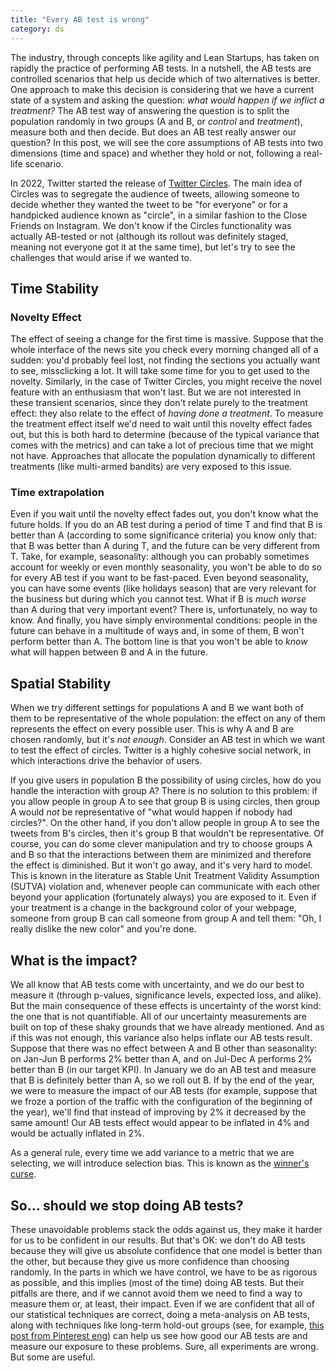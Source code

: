 ```yaml
---
title: "Every AB test is wrong"
category: ds
---
```


The industry, through concepts like agility and Lean Startups, has taken on rapidly the practice of performing AB
tests. In a nutshell, the AB tests are controlled scenarios that help us decide which of two alternatives is better.
One approach to make this decision is considering that we have a current state of a system and asking the question: _what
would happen if we inflict a treatment?_ The AB test way of answering the question is to split the population randomly
in two groups (A and B, or _control_ and _treatment_), measure both and then decide. But does an AB test really answer
our question? In this post, we will see the core assumptions of AB tests into two dimensions (time and space) and whether
they hold or not, following a real-life scenario.

In 2022, Twitter started the release of
[Twitter Circles](https://www.theverge.com/2022/5/3/23055515/twitter-circle-close-friends-private-tweets-150-people).
The main idea of Circles was to segregate the audience of tweets, allowing someone to decide whether they wanted the
tweet to be "for everyone" or for a handpicked audience known as "circle", in a similar fashion to the Close Friends on
Instagram. We don't know if the Circles functionality was actually AB-tested or not (although its rollout was
definitely staged, meaning not everyone got it at the same time), but let's try to see the challenges that would arise
if we wanted to.

## Time Stability

### Novelty Effect

The effect of seeing a change for the first time is massive. Suppose that the whole interface of the news
site you check every morning changed all of a sudden: you'd probably feel lost, not finding the sections you actually
want to see, missclicking a lot. It will take some time for you to get used to the novelty. Similarly, in the case of
Twitter Circles, you might receive the novel feature with an enthusiasm that won't last. But we are not interested in
these transient scenarios, since they don't relate purely to the treatment effect: they also relate to the effect
of *having done a treatment*. To measure the treatment effect itself we'd need to wait until this novelty effect
fades out, but this is both hard to determine (because of the typical variance that comes with the metrics) and can take
a lot of precious time that we might not have. Approaches that allocate the population dynamically to different treatments (like multi-armed bandits) are very exposed to this issue.

### Time extrapolation

Even if you wait until the novelty effect fades out, you don't know what the future holds. If you do an AB test during a
period of time T and find that B is better than A (according to some significance criteria) you know only that: that B
was better than A during T, and the future can be very different from T. Take, for example, seasonality: although you
can
probably sometimes account for weekly or even monthly seasonality, you won't be able to do so for every AB test if you
want to be fast-paced. Even beyond seasonality, you can have some events (like holidays season) that are very relevant
for the business but during which you cannot test. What if B is *much worse* than A during that very important event?
There is, unfortunately, no way to know. And finally, you have simply environmental conditions: people in the future can
behave in a multitude of ways and, in some of them, B won't perform better than A. The bottom line is that you won't be able to
*know* what will happen between B and A in the future.

## Spatial Stability

When we try different settings for populations A and B we want both of them to be representative of the whole
population: the effect on any of them represents the effect on every possible user. This is why A and B are chosen
randomly, but it's *not enough*. Consider an AB test in which we want to test the effect of circles. Twitter is a highly
cohesive social network, in which interactions drive the behavior of users.

If you give users in population B the possibility of using circles, how do you handle the interaction with group A?
There is no solution to this problem: if you allow people in group A to see that group B is using circles, then group A
would *not* be representative of "what would happen if nobody had circles?". On the other hand, if you don't allow
people in group A to see the tweets from B's circles, then it's group B that wouldn't be representative. Of course, you
can do some clever manipulation and try to choose groups A and B so that the interactions between them are minimized and
therefore the effect is diminished. But it won't go away, and it's very hard to model. This is known in the literature
as Stable Unit Treatment Validity Assumption (SUTVA) violation and, whenever people can communicate with each other
beyond your application (fortunately always) you are exposed to it. Even if your treatment is a change in the background
color of your webpage, someone from group B can call someone from group A and tell them: "Oh, I really dislike the new
color" and you're done.

## What is the impact?

We all know that AB tests come with uncertainty, and we do our best to measure it (through p-values, significance
levels, expected loss, and alike). But the main consequence of these effects is uncertainty of the worst kind: the one
that is
not quantifiable. All of our uncertainty measurements are built on top of these shaky grounds that we have already
mentioned. And as if this was not
enough, this variance also helps inflate our AB tests result. Suppose that there was no effect between A and B other
than seasonality: on Jan-Jun B performs 2% better than A, and on Jul-Dec A performs 2% better than B (in our target KPI). In
January we do an AB test and measure that B is definitely better than A, so we roll out B. If by the end of the year, we
were to measure the impact of our AB tests (for example, suppose that we froze a portion of the traffic with the
configuration of the beginning of the year), we'll find that instead of improving by 2% it decreased by the same amount!
Our AB tests effect would appear to be inflated in 4% and would be actually inflated in 2%.

As a general rule, every time we add variance to a metric that we are selecting, we will introduce selection bias. This
is known as the [winner's curse](https://en.wikipedia.org/wiki/Winner%27s_curse).

## So... should we stop doing AB tests?

These unavoidable problems stack the odds against us, they make it harder for us to be confident in our results. But
that's OK: we don't do AB tests because they will give us absolute confidence that one model is better than the other,
but because they give us more confidence than choosing randomly. In the parts in which we have control, we have to be as
rigorous as possible, and this implies (most of the time) doing AB tests. But their pitfalls are there, and if we
cannot avoid them we need to find a way to measure them or, at least, their impact. Even if we are confident that all of
our statistical techniques are correct, doing a meta-analysis on AB tests, along with techniques
like long-term hold-out groups (see, for
example, [this post from Pinterest eng](https://medium.com/pinterest-engineering/how-holdout-groups-drive-sustainable-growth-35a4786c3801))
can help us see how good our AB tests are and measure our exposure to these problems. Sure, all experiments are wrong.
But some are useful.
